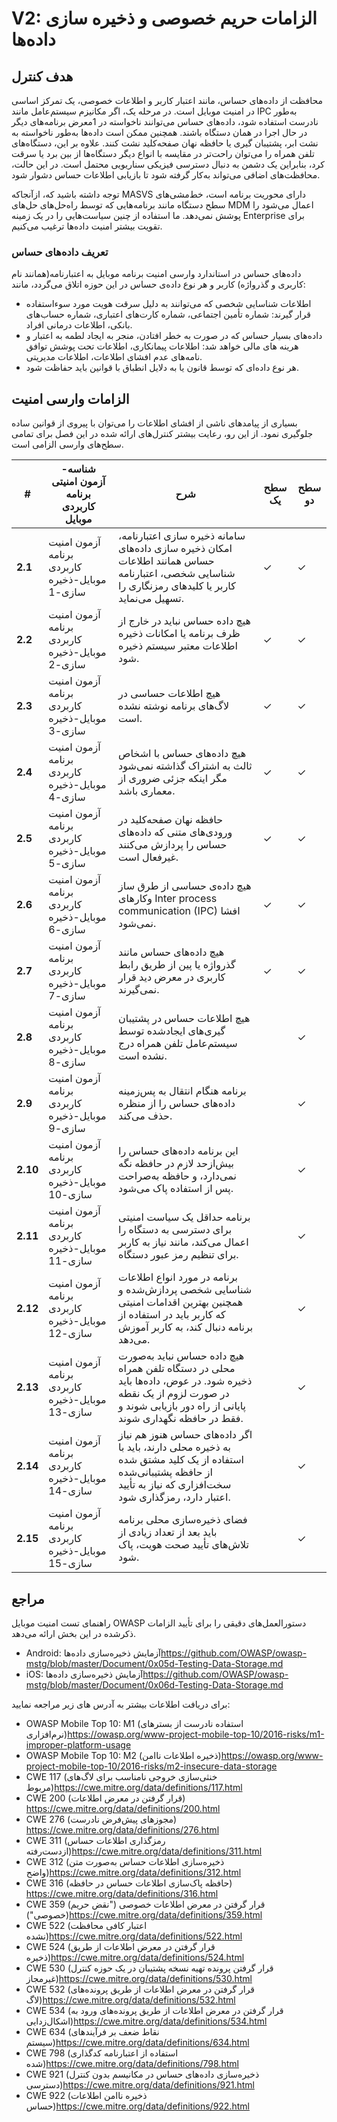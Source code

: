 # V2: الزامات حریم خصوصی و ذخیره سازی داده‌ها

## هدف کنترل

محافظت از داده‌های حساس، مانند اعتبار کاربر و اطلاعات خصوصی، یک تمرکز اساسی در امنیت موبایل است. در مرحله یک، اگر مکانیزم سیستم‌عامل مانند IPC به‌طور نادرست استفاده شود، داده‌های حساس می‌توانند ناخواسته در 1معرض برنامه‌های دیگر در حال اجرا در همان دستگاه باشند. همچنین ممکن است داده‌ها به‌طور ناخواسته به نشت ابر، پشتیبان گیری یا حافظه نهان صفحه‌کلید نشت کنند. علاوه بر این، دستگاه‌های تلفن همراه را می‌توان راحت‌تر در مقایسه با انواع دیگر دستگاه‌ها از بین برد یا سرقت کرد، بنابراین یک دشمن به دنبال دسترسی فیزیکی سناریویی محتمل است. در این حالت، محافظت‌های اضافی می‌تواند به‌کار گرفته شود تا بازیابی اطلاعات حساس دشوار شود.

توجه داشته باشید که، ازآنجاکه MASVS دارای محوریت برنامه است، خط‌مشی‌های سطح دستگاه مانند برنامه‌هایی که توسط راه‌حل‌های حل‌های MDM اعمال می‌شود را پوشش نمی‌دهد. ما استفاده از چنین سیاست‌هایی را در یک زمینه Enterprise برای تقویت بیشتر امنیت داده‌ها ترغیب می‌کنیم.

### تعریف داده‌های حساس

داده‌های حساس در استاندارد وارسی امنیت برنامه موبایل به اعتبارنامه(همانند نام کاربری و گذرواژه) کاربر و هر نوع داده‌ی حساس در این حوزه اتلاق می‌گردد، مانند:

- اطلاعات شناسایی شخصی که می‌توانند به دلیل سرقت هویت مورد سوءاستفاده قرار گیرند: شماره‌ تأمین اجتماعی، شماره کارت‌های اعتباری، شماره حساب‌های بانکی، اطلاعات درمانی افراد.
- داده‌های بسیار حساس که در صورت به خطر افتادن، منجر به ایجاد لطمه به اعتبار و هرینه های مالی خواهد شد: اطلاعات پیمانکاری، اطلاعات تحت پوشش توافق نامه‌های عدم افشای اطلاعات، اطلاعات مدیریتی.
- هر نوع داده‌ای که توسط قانون یا به دلایل انطباق با قوانین باید حفاظت شود.

## الزامات وارسی امنیت

بسیاری از پیامدهای ناشی از افشای اطلاعات را می‌توان با پیروی از قوانین ساده جلوگیری نمود. از این رو، رعایت بیشتر کنترل‌های ارائه شده در این فصل برای تمامی سطح‌های وارسی الزامی است.

| # | شناسه- آزمون امنیتی برنامه کاربردی موبایل | شرح | سطح یک | سطح دو |
| -- | -------- | ---------------------- | - | - |
| **2.1** | آزمون امنیت برنامه کاربردی موبایل-ذخیره سازی-1 | سامانه ذخیره سازی اعتبارنامه، امکان ذخیره سازی داده‌های حساس همانند اطلاعات شناسایی شخصی، اعتبارنامه کاربر یا کلیدهای رمزنگاری را تسهیل می‌نماید. | ✓ | ✓ |
| **2.2** | آزمون امنیت برنامه کاربردی موبایل-ذخیره سازی-2 | هیچ داده حساس نباید در خارج از ظرف برنامه یا امکانات ذخیره اطلاعات معتبر سیستم ذخیره شود. | ✓ | ✓ |
| **2.3** | آزمون امنیت برنامه کاربردی موبایل-ذخیره سازی-3 | هیچ اطلاعات حساسی در لاگ‌های برنامه نوشته نشده است. | ✓ | ✓ |
| **2.4** | آزمون امنیت برنامه کاربردی موبایل-ذخیره سازی-4 | هیچ داده‌های حساس با اشخاص ثالث به اشتراک گذاشته نمی‌شود مگر اینکه جزئی ضروری از معماری باشد. | ✓ | ✓ |
| **2.5** | آزمون امنیت برنامه کاربردی موبایل-ذخیره سازی-5 | حافظه نهان صفحه‌کلید در ورودی‌های متنی که داده‌های حساس را پردازش می‌کنند غیرفعال است. | ✓ | ✓ |
| **2.6** | آزمون امنیت برنامه کاربردی موبایل-ذخیره سازی-6 | هیچ داده‌ی حساسی از طرق ساز وکارهای Inter process communication (IPC) افشا نمی‌شود. | ✓ | ✓ |
| **2.7** | آزمون امنیت برنامه کاربردی موبایل-ذخیره سازی-7 | هیچ داده‌های حساس مانند گذرواژه یا پین از طریق رابط کاربری در معرض دید قرار نمی‌گیرند. | ✓ | ✓ |
| **2.8** | آزمون امنیت برنامه کاربردی موبایل-ذخیره سازی-8 | هیچ اطلاعات حساس در پشتیبان گیری‌های ایجادشده توسط سیستم‌عامل تلفن همراه درج نشده است. |   | ✓ |
| **2.9** | آزمون امنیت برنامه کاربردی موبایل-ذخیره سازی-9 | برنامه هنگام انتقال به پس‌زمینه داده‌های حساس را از منظره حذف می‌کند. |  | ✓ |
| **2.10** | آزمون امنیت برنامه کاربردی موبایل-ذخیره سازی-10 | این برنامه داده‌های حساس را بیش‌ازحد لازم در حافظه نگه نمی‌دارد، و حافظه به‌صراحت پس از استفاده پاک می‌شود. |  | ✓ |
| **2.11** | آزمون امنیت برنامه کاربردی موبایل-ذخیره سازی-11 | برنامه حداقل یک سیاست امنیتی برای دسترسی به دستگاه را اعمال می‌کند، مانند نیاز به کاربر برای تنظیم رمز عبور دستگاه. |  | ✓ |
| **2.12** | آزمون امنیت برنامه کاربردی موبایل-ذخیره سازی-12 | برنامه در مورد انواع اطلاعات شناسایی شخصی پردازش‌شده و همچنین بهترین اقدامات امنیتی که کاربر باید در استفاده از برنامه دنبال کند، به کاربر آموزش می‌دهد. |  | ✓ |
| **2.13** | آزمون امنیت برنامه کاربردی موبایل-ذخیره سازی-13 | هیچ داده حساس نباید به‌صورت محلی در دستگاه تلفن همراه ذخیره شود. در عوض، داده‌ها باید در صورت لزوم از یک نقطه پایانی از راه دور بازیابی شوند و فقط در حافظه نگهداری شوند. |  | ✓ |
| **2.14** | آزمون امنیت برنامه کاربردی موبایل-ذخیره سازی-14 | اگر داده‌های حساس هنوز هم نیاز به ذخیره محلی دارند، باید با استفاده از یک کلید مشتق شده از حافظه پشتیبانی‌شده سخت‌افزاری که نیاز به تأیید اعتبار دارد، رمزگذاری شود. |  | ✓ |
| **2.15** | آزمون امنیت برنامه کاربردی موبایل-ذخیره سازی-15 | فضای ذخیره‌سازی محلی برنامه باید بعد از تعداد زیادی از تلاش‌های تأیید صحت هویت، پاک شود. |  | ✓ |

## مراجع

راهنمای تست امنیت موبایل OWASP دستورالعمل‌های دقیقی را برای تأیید الزامات ذکرشده در این بخش ارائه می‌دهد.

- Android: آزمایش ذخیره‌سازی داده‌ها<https://github.com/OWASP/owasp-mstg/blob/master/Document/0x05d-Testing-Data-Storage.md>
- iOS: آزمایش ذخیره‌سازی داده‌ها<https://github.com/OWASP/owasp-mstg/blob/master/Document/0x06d-Testing-Data-Storage.md>

برای دریافت اطلاعات بیشتر به آدرس های زیر مراجعه نمایید:

- OWASP Mobile Top 10: M1 (استفاده نادرست از بسترهای نرم‌افزاری)<https://owasp.org/www-project-mobile-top-10/2016-risks/m1-improper-platform-usage>
- OWASP Mobile Top 10: M2 (ذخیره اطلاعات ناامن)<https://owasp.org/www-project-mobile-top-10/2016-risks/m2-insecure-data-storage>
- CWE 117 (خنثی‌سازی خروجی نامناسب برای لاگ‌های مربوط)<https://cwe.mitre.org/data/definitions/117.html>
- CWE 200 (قرار گرفتن در معرض اطلاعات)
<https://cwe.mitre.org/data/definitions/200.html>
- CWE 276 (مجوزهای پیش‌فرض نادرست)
<https://cwe.mitre.org/data/definitions/276.html>
- CWE 311 (رمزگذاری اطلاعات حساس ازدست‌رفته)<https://cwe.mitre.org/data/definitions/311.html>
- CWE 312 (ذخیره‌سازی اطلاعات حساس به‌صورت متن واضح)<https://cwe.mitre.org/data/definitions/312.html>
- CWE 316 (حافظه پاک‌سازی اطلاعات حساس در حافظه) <https://cwe.mitre.org/data/definitions/316.html>
- CWE 359 (قرار گرفتن در معرض اطلاعات خصوصی ("نقض حریم خصوصی"))<https://cwe.mitre.org/data/definitions/359.html>
- CWE 522 (اعتبار کافی محافظت نشده)<https://cwe.mitre.org/data/definitions/522.html>
- CWE 524 (قرار گرفتن در معرض اطلاعات از طریق ذخیره)<https://cwe.mitre.org/data/definitions/524.html>
- CWE 530 (قرار گرفتن پرونده تهیه نسخه پشتیبان در یک حوزه کنترل غیرمجاز)<https://cwe.mitre.org/data/definitions/530.html>
- CWE 532 (قرار گرفتن در معرض اطلاعات از طریق پرونده‌های لاگ)<https://cwe.mitre.org/data/definitions/532.html>
- CWE 534 (قرار گرفتن در معرض اطلاعات از طریق پرونده‌های ورود به اشکال‌زدایی)<https://cwe.mitre.org/data/definitions/534.html>
- CWE 634 (نقاط ضعف بر فرآیندهای سیستم)<https://cwe.mitre.org/data/definitions/634.html>
- CWE 798 (استفاده از اعتبارنامه کدگذاری شده)<https://cwe.mitre.org/data/definitions/798.html>
- CWE 921 (ذخیره‌سازی داده‌های حساس در مکانیسم بدون کنترل دسترسی)<https://cwe.mitre.org/data/definitions/921.html>
- CWE 922 (ذخیره ناامن اطلاعات حساس)<https://cwe.mitre.org/data/definitions/922.html>
